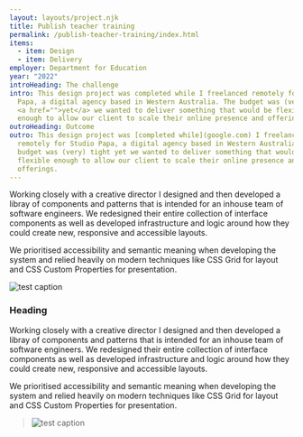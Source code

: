 ```yaml
---
layout: layouts/project.njk
title: Publish teacher training
permalink: /publish-teacher-training/index.html
items:
  - item: Design
  - item: Delivery
employer: Department for Education
year: "2022"
introHeading: The challenge
intro: This design project was completed while I freelanced remotely for Studio
  Papa, a digital agency based in Western Australia. The budget was (very) tight
  <a href="">yet</a> we wanted to deliver something that would be flexible
  enough to allow our client to scale their online presence and offerings.
outroHeading: Outcome
outro: This design project was [completed while](google.com) I freelanced
  remotely for Studio Papa, a digital agency based in Western Australia. The
  budget was (very) tight yet we wanted to deliver something that would be
  flexible enough to allow our client to scale their online presence and
  offerings.
---
```

Working closely with a creative director I designed and then developed a libray of components and patterns that is intended for an inhouse team of software engineers. We redesigned their entire collection of interface components as well as developed infrastructure and logic around how they could create new, responsive and accessible layouts.

We prioritised accessibility and semantic meaning when developing the system and relied heavily on modern techniques like CSS Grid for layout and CSS Custom Properties for presentation.



![](/images/demo-image-2.jpg "test caption")

### Heading

Working closely with a creative director I designed and then developed a libray of components and patterns that is intended for an inhouse team of software engineers. We redesigned their entire collection of interface components as well as developed infrastructure and logic around how they could create new, responsive and accessible layouts.

We prioritised accessibility and semantic meaning when developing the system and relied heavily on modern techniques like CSS Grid for layout and CSS Custom Properties for presentation.

> ![](/images/demo-image-1.jpg "test caption")